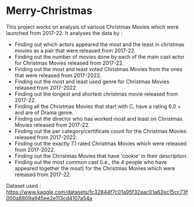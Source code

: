 # Merry-Christmas

This project works on analysis of various Christmas Movies which were launched from 2017-22. It analyses the data by :


- Finding out which actors appeared the most and the least in christmas movies as a pair that were released from 2017-22.
- Finding out the number of movies done by each of the main cast actor for Christmas Movies released from 2017-22.
- Finding out the most and least voted Christmas Movies from the ones that were released from 2017-2022.
- Finding out the most and least used genre for Christmas Movies released from 2017-2022.
- Finding out the longest and shortest christmas movie released from 2017-22.
- Finding all the Christmas Movies that start with C, have a rating 6.0 + and are of Drama genre.
- Finding out the director who has worked most and least on Christmas Movies released from 2017-22.
- Finding out the per category/certificate count for the Christmas Movies released from 2017-2022.
- Finding out the exactly 7.1 rated Christmas Movies which were released from 2017-2022.
- Finding out the Christmas Movies that have 'cookie' in their description.
- Finding out the most common cast (i.e., the 4 people who have appeared together the most) for the Christmas Movies which were released from 2017-22.

Dataset used : https://www.kaggle.com/datasets/fc32844f7c01a95f32aac01a62ec15cc73f000a8809a945ee2e113cd4107a54a
